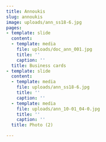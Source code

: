 ```yaml
---
title: Annoukis
slug: annoukis
image: uploads/ann_ss18-6.jpg
pages:
- template: slide
  content:
  - template: media
    file: uploads/doc_ann_001.jpg
    title: ''
    caption: ''
  title: Business cards
- template: slide
  content:
  - template: media
    file: uploads/ann_ss18-6.jpg
    title: ''
    caption: ''
  - template: media
    file: uploads/ann_10-01_04-0.jpg
    title: ''
    caption: ''
  title: Photo (2)

---
```

